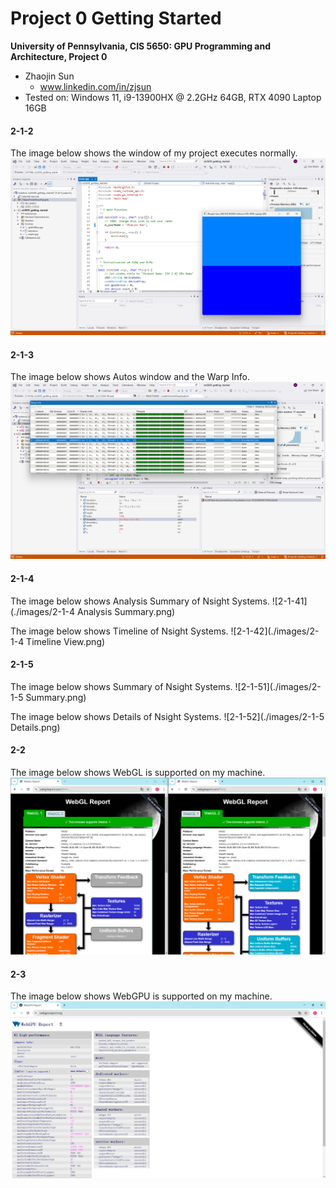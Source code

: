 Project 0 Getting Started
====================

**University of Pennsylvania, CIS 5650: GPU Programming and Architecture, Project 0**

* Zhaojin Sun
  * www.linkedin.com/in/zjsun
* Tested on: Windows 11, i9-13900HX @ 2.2GHz 64GB, RTX 4090 Laptop 16GB

#### 2-1-2  
The image below shows the window of my project executes normally.
![2-1-2](./images/2-1-2.png)

#### 2-1-3 
The image below shows Autos window and the Warp Info.
![2-1-3](./images/2-1-3.png)

#### 2-1-4
The image below shows Analysis Summary of Nsight Systems. 
![2-1-41](./images/2-1-4 Analysis Summary.png)

The image below shows Timeline of Nsight Systems. 
![2-1-42](./images/2-1-4 Timeline View.png)

#### 2-1-5
The image below shows Summary of Nsight Systems. 
![2-1-51](./images/2-1-5 Summary.png)

The image below shows Details of Nsight Systems. 
![2-1-52](./images/2-1-5 Details.png)

#### 2-2
The image below shows WebGL is supported on my machine. 
![2-2](./images/2-2.png)

#### 2-3
The image below shows WebGPU is supported on my machine. 
![2-3](./images/2-3.png)

